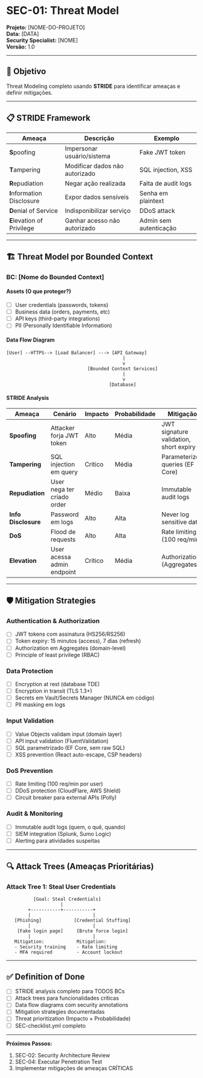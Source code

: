 <!--
MARKDOWN FORMATTING:
- Use 2 spaces at end of line for compact line breaks (metadata)
- Use blank lines between sections for readability (content)
- Validate in Markdown preview before committing
-->

# SEC-01: Threat Model

**Projeto:** [NOME-DO-PROJETO]  
**Data:** [DATA]  
**Security Specialist:** [NOME]  
**Versão:** 1.0  

---

## 🎯 Objetivo

Threat Modeling completo usando **STRIDE** para identificar ameaças e definir mitigações.

---

## 📋 STRIDE Framework

| Ameaça | Descrição | Exemplo |
|--------|-----------|---------|
| **S**poofing | Impersonar usuário/sistema | Fake JWT token |
| **T**ampering | Modificar dados não autorizado | SQL injection, XSS |
| **R**epudiation | Negar ação realizada | Falta de audit logs |
| **I**nformation Disclosure | Expor dados sensíveis | Senha em plaintext |
| **D**enial of Service | Indisponibilizar serviço | DDoS attack |
| **E**levation of Privilege | Ganhar acesso não autorizado | Admin sem autenticação |

---

## 🏗️ Threat Model por Bounded Context

### BC: [Nome do Bounded Context]

#### Assets (O que proteger?)
- [ ] User credentials (passwords, tokens)
- [ ] Business data (orders, payments, etc)
- [ ] API keys (third-party integrations)
- [ ] PII (Personally Identifiable Information)

#### Data Flow Diagram

```
[User] --HTTPS--> [Load Balancer] ---> [API Gateway]
                                           |
                                           v
                              [Bounded Context Services]
                                           |
                                           v
                                      [Database]
```

#### STRIDE Analysis

| Ameaça | Cenário | Impacto | Probabilidade | Mitigação |
|--------|---------|---------|---------------|-----------|
| **Spoofing** | Attacker forja JWT token | Alto | Média | JWT signature validation, short expiry |
| **Tampering** | SQL injection em query | Crítico | Média | Parameterized queries (EF Core) |
| **Repudiation** | User nega ter criado order | Médio | Baixa | Immutable audit logs |
| **Info Disclosure** | Password em logs | Alto | Alta | Never log sensitive data |
| **DoS** | Flood de requests | Alto | Alta | Rate limiting (100 req/min) |
| **Elevation** | User acessa admin endpoint | Crítico | Média | Authorization (Aggregates) |

---

## 🛡️ Mitigation Strategies

### Authentication & Authorization
- [ ] JWT tokens com assinatura (HS256/RS256)
- [ ] Token expiry: 15 minutos (access), 7 dias (refresh)
- [ ] Authorization em Aggregates (domain-level)
- [ ] Principle of least privilege (RBAC)

### Data Protection
- [ ] Encryption at rest (database TDE)
- [ ] Encryption in transit (TLS 1.3+)
- [ ] Secrets em Vault/Secrets Manager (NUNCA em código)
- [ ] PII masking em logs

### Input Validation
- [ ] Value Objects validam input (domain layer)
- [ ] API input validation (FluentValidation)
- [ ] SQL parametrizado (EF Core, sem raw SQL)
- [ ] XSS prevention (React auto-escape, CSP headers)

### DoS Prevention
- [ ] Rate limiting (100 req/min por user)
- [ ] DDoS protection (CloudFlare, AWS Shield)
- [ ] Circuit breaker para external APIs (Polly)

### Audit & Monitoring
- [ ] Immutable audit logs (quem, o quê, quando)
- [ ] SIEM integration (Splunk, Sumo Logic)
- [ ] Alerting para atividades suspeitas

---

## 🔍 Attack Trees (Ameaças Prioritárias)

### Attack Tree 1: Steal User Credentials

```
          [Goal: Steal Credentials]
                    |
        +-----------+-----------+
        |                       |
   [Phishing]            [Credential Stuffing]
        |                       |
    [Fake login page]     [Brute force login]
        |                       |
   Mitigation:            Mitigation:
   - Security training    - Rate limiting
   - MFA required         - Account lockout
```

---

## ✅ Definition of Done

- [ ] STRIDE analysis completo para TODOS BCs
- [ ] Attack trees para funcionalidades críticas
- [ ] Data flow diagrams com security annotations
- [ ] Mitigation strategies documentadas
- [ ] Threat prioritization (Impacto × Probabilidade)
- [ ] SEC-checklist.yml completo

---

**Próximos Passos:**  
1. SEC-02: Security Architecture Review
2. SEC-04: Executar Penetration Test
3. Implementar mitigações de ameaças CRÍTICAS

